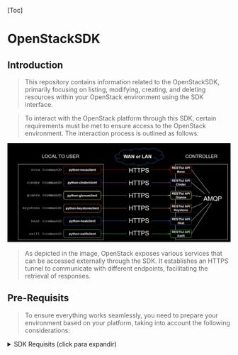 [Toc]

# OpenStackSDK

## Introduction

> This repository contains information related to the OpenStackSDK, primarily focusing on listing, modifying, creating, and deleting resources within your OpenStack environment using the SDK interface.

> To interact with the OpenStack platform through this SDK, certain requirements must be met to ensure access to the OpenStack environment. The interaction process is outlined as follows:

![1700345265511](image/README/1700345265511.png)

> As depicted in the image, OpenStack exposes various services that can be accessed externally through the SDK. It establishes an HTTPS tunnel to communicate with different endpoints, facilitating the retrieval of responses.

## Pre-Requisits

> To ensure everything works seamlessly, you need to prepare your environment based on your platform, taking into account the following considerations:

<details>
<summary>SDK Requisits (click para expandir)</summary>

> Required software

> In my case, when testing all these functionalities, I had to perform the tasks on Windows. However, the requirements may vary for you, depending on your operating system.

- Install [Python](https://www.python.org/downloads/)
- Upgrade [pip](https://www.wikihow.com/Update-Pip)
- Install [Microsoft Visual C++](https://learn.microsoft.com/es-es/cpp/windows/latest-supported-vc-redist?view=msvc-170)
- Install [OpenStack SDK](https://docs.openstack.org/openstacksdk/latest/install/index.html)

> Configuration

1. Create "Connection Object"
2. Specify the service type that you have to query
3. Specify the resource type that you have to query
4. Specify the version of the component that you want to modify, create, delete or list.

</details>
